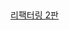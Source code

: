 <figure><img src=".gitbook/assets/리팩터링 2판.jpeg" alt=""><figcaption><p><a href="broken-reference">리팩터링 2판</a></p></figcaption></figure>

